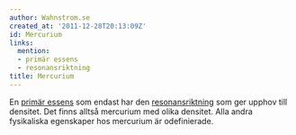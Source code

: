```yaml
---
author: Wahnstrom.se
created_at: '2011-12-28T20:13:09Z'
id: Mercurium
links:
  mention:
  - primär essens
  - resonansriktning
title: Mercurium
---
```


En [primär essens] som endast har den [resonansriktning] som ger upphov till densitet. Det finns
alltså mercurium med olika densitet. Alla andra fysikaliska egenskaper hos mercurium är
odefinierade.

  [primär essens]: primär_essens
  [resonansriktning]: resonansriktning